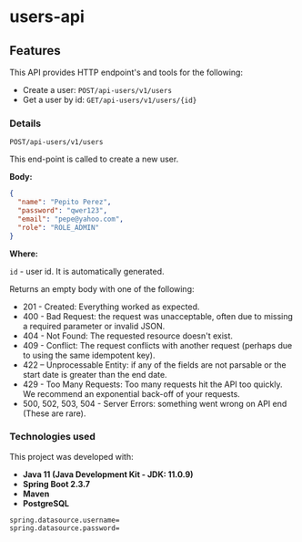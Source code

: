 # users-api

## Features

This API provides HTTP endpoint's and tools for the following:

* Create a user: `POST/api-users/v1/users`
* Get a user by id: `GET/api-users/v1/users/{id}`

### Details

`POST/api-users/v1/users`

This end-point is called to create a new user.

**Body:**

```json
{
  "name": "Pepito Perez",
  "password": "qwer123",
  "email": "pepe@yahoo.com",
  "role": "ROLE_ADMIN"
}
```

**Where:**

`id` - user id. It is automatically generated.


Returns an empty body with one of the following:

* 201 - Created: Everything worked as expected.
* 400 - Bad Request: the request was unacceptable, often due to missing a required parameter or invalid JSON.
* 404 - Not Found: The requested resource doesn't exist.
* 409 - Conflict: The request conflicts with another request (perhaps due to using the same idempotent key).
* 422 – Unprocessable Entity: if any of the fields are not parsable or the start date is greater than the end date.
* 429 - Too Many Requests: Too many requests hit the API too quickly. We recommend an exponential back-off of your requests.
* 500, 502, 503, 504 - Server Errors: something went wrong on API end (These are rare).


### Technologies used

This project was developed with:

* **Java 11 (Java Development Kit - JDK: 11.0.9)**
* **Spring Boot 2.3.7**
* **Maven**
* **PostgreSQL**


```properties
spring.datasource.username=
spring.datasource.password=
```

